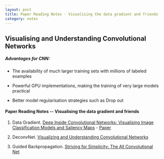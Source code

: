 ```yaml
---
layout: post
title: Paper Reading Notes - Visualising the data gradient and friends(1)
category: notes
---
```


## Visualising and Understanding Convolutional Networks

##### Advantages for CNN:

* The availability of much larger training sets with millions of labeled examples

* Powerful GPU implementations, making the training of very large models practical 

* Better model regularisation strategies such as Drop out


#### Paper Reading Notes -- Visualising the data gradient and friends

1. Data Gradient. [Deep Inside Convolutional Networks: Visualising Image Classification Models and Saliency Maps](https://wooginawunan.github.io/blog/paperReading_CNN_visualization_1) - [Paper](https://www.cs.nyu.edu/~fergus/papers/zeilerECCV2014.pdf)

2. DeconvNet. [Visualizing and Understanding Convolutional Networks]()

3. Guided Backpropagation. [Striving for Simplicity: The All Convolutional Net]()


